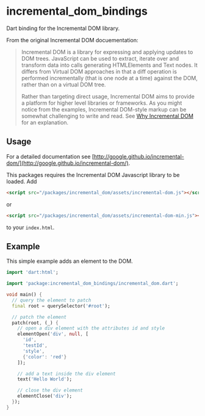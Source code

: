 # incremental_dom_bindings
Dart binding for the Incremental DOM library.

From the original Incremental DOM docuementation:
>Incremental DOM is a library for expressing and applying updates to DOM trees. JavaScript can be used to extract, iterate over and transform data into calls generating HTMLElements and Text nodes. It differs from Virtual DOM approaches in that a diff operation is performed incrementally (that is one node at a time) against the DOM, rather than on a virtual DOM tree.
>
>Rather than targeting direct usage, Incremental DOM aims to provide a platform for higher level libraries or frameworks. As you might notice from the examples, Incremental DOM-style markup can be somewhat challenging to write and read. See [Why Incremental DOM](http://google.github.io/incremental-dom/#why-incremental-dom) for an explanation.

## Usage
For a detailed documentation see [http://google.github.io/incremental-dom/](http://google.github.io/incremental-dom/).

This packages requires the Incremental DOM Javascript library to be loaded. Add
```html
<script src="/packages/incremental_dom/assets/incremental-dom.js"></script>
```
or 
```html
<script src="/packages/incremental_dom/assets/incremental-dom-min.js"></script>
```
to your `index.html`.

## Example
This simple example adds an element to the DOM.
```dart
import 'dart:html';

import 'package:incremental_dom_bindings/incremental_dom.dart';

void main() {
  // query the element to patch
  final root = querySelector('#root');

  // patch the element
  patch(root, (_) {
    // open a div element with the attributes id and style
    elementOpen('div', null, [
      'id',
      'testId',
      'style',
      {'color': 'red'}
    ]);

    // add a text inside the div element
    text('Hello World');

    // close the div element
    elementClose('div');
  });
}
```
